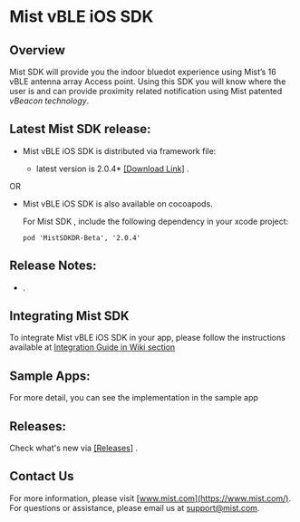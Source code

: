 # Mist vBLE iOS SDK

## Overview
Mist SDK will provide you the indoor bluedot experience using Mist’s 16 vBLE antenna array Access point. Using this SDK you will know where the user is and can provide proximity related notification using Mist patented *vBeacon technology*.

## Latest Mist SDK  release:
* Mist vBLE iOS SDK is distributed via framework file:            

  * latest version is 2.0.4* [[Download Link]](https://github.com/mistsys/mist-vble-ios-sdk/tree/beta/Frameworks) .  

OR

* Mist vBLE iOS SDK is also available on cocoapods.     

  For Mist SDK , include the following dependency in your xcode project:

  ```pod 'MistSDKDR-Beta', '2.0.4'                    ```
  

## Release Notes:
* .

## Integrating Mist SDK
To integrate Mist vBLE iOS SDK in your app, please follow the instructions available at [Integration Guide in Wiki section](https://github.com/mistsys/mist-vble-ios-sdk/wiki)

## Sample Apps:
For more detail, you can see the implementation in the sample app 

## Releases:
Check what's new via [[Releases]](https://github.com/mistsys/mist-vble-ios-sdk/releases) .  


## Contact Us
For more information, please visit [www.mist.com](https://www.mist.com/). For questions or assistance, please email us at support@mist.com.
